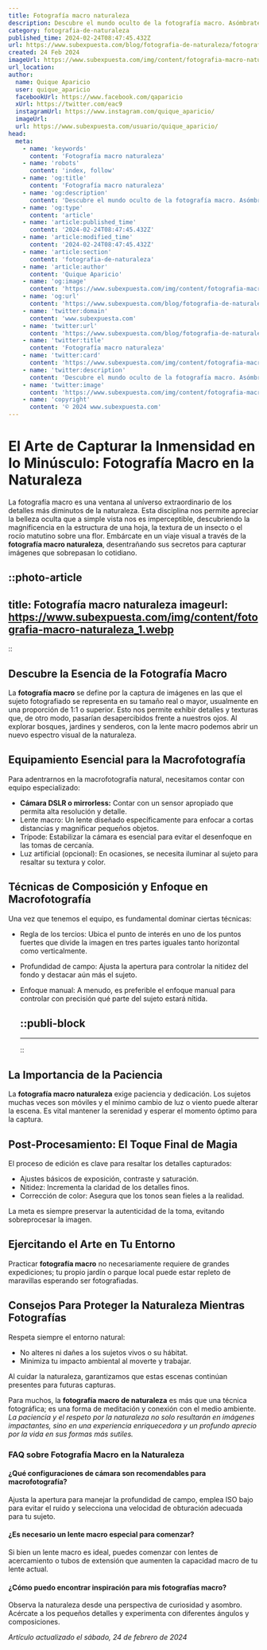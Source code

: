 ```yaml
---
title: Fotografía macro naturaleza
description: Descubre el mundo oculto de la fotografía macro. Asómbrate con la belleza y detalle de la naturaleza en nuestras galerías.
category: fotografia-de-naturaleza
published_time: 2024-02-24T08:47:45.432Z
url: https://www.subexpuesta.com/blog/fotografia-de-naturaleza/fotografia-macro-naturaleza
created: 24 Feb 2024
imageUrl: https://www.subexpuesta.com/img/content/fotografia-macro-naturaleza_1.webp
url_location:
author:
  name: Quique Aparicio
  user: quique_aparicio
  facebookUrl: https://www.facebook.com/qaparicio
  xUrl: https://twitter.com/eac9
  instagramUrl: https://www.instagram.com/quique_aparicio/
  imageUrl: 
  url: https://www.subexpuesta.com/usuario/quique_aparicio/
head:
  meta:
    - name: 'keywords'
      content: 'Fotografía macro naturaleza'
    - name: 'robots'
      content: 'index, follow'
    - name: 'og:title'
      content: 'Fotografía macro naturaleza'
    - name: 'og:description'
      content: 'Descubre el mundo oculto de la fotografía macro. Asómbrate con la belleza y detalle de la naturaleza en nuestras galerías.'
    - name: 'og:type'
      content: 'article'
    - name: 'article:published_time'
      content: '2024-02-24T08:47:45.432Z'
    - name: 'article:modified_time'
      content: '2024-02-24T08:47:45.432Z'
    - name: 'article:section'
      content: 'fotografia-de-naturaleza'
    - name: 'article:author'
      content: 'Quique Aparicio'
    - name: 'og:image'
      content: 'https://www.subexpuesta.com/img/content/fotografia-macro-naturaleza_1.webp'
    - name: 'og:url'
      content: 'https://www.subexpuesta.com/blog/fotografia-de-naturaleza/fotografia-macro-naturaleza'
    - name: 'twitter:domain'
      content: 'www.subexpuesta.com'
    - name: 'twitter:url'
      content: 'https://www.subexpuesta.com/blog/fotografia-de-naturaleza/fotografia-macro-naturaleza'
    - name: 'twitter:title'
      content: 'Fotografía macro naturaleza'
    - name: 'twitter:card'
      content: 'https://www.subexpuesta.com/img/content/fotografia-macro-naturaleza_1.webp'
    - name: 'twitter:description'
      content: 'Descubre el mundo oculto de la fotografía macro. Asómbrate con la belleza y detalle de la naturaleza en nuestras galerías.'
    - name: 'twitter:image'
      content: 'https://www.subexpuesta.com/img/content/fotografia-macro-naturaleza_1.webp'
    - name: 'copyright'
      content: '© 2024 www.subexpuesta.com'
---
```

# El Arte de Capturar la Inmensidad en lo Minúsculo: Fotografía Macro en la Naturaleza

La fotografía macro es una ventana al uníverso extraordinario de los detalles más diminutos de la naturaleza. Esta disciplina nos permite apreciar la belleza oculta que a simple vista nos es imperceptible, descubriendo la magnificencia en la estructura de una hoja, la textura de un insecto o el rocío matutino sobre una flor. Embárcate en un viaje visual a través de la **fotografía macro naturaleza**, desentrañando sus secretos para capturar imágenes que sobrepasan lo cotidiano.


::photo-article
---
title: Fotografía macro naturaleza
imageurl: https://www.subexpuesta.com/img/content/fotografia-macro-naturaleza_1.webp
---
::


## Descubre la Esencia de la Fotografía Macro

La **fotografía macro** se define por la captura de imágenes en las que el sujeto fotografiado se representa en su tamaño real o mayor, usualmente en una proporción de 1:1 o superior. Esto nos permite exhibir detalles y texturas que, de otro modo, pasarían desapercibidos frente a nuestros ojos. Al explorar bosques, jardines y senderos, con la lente macro podemos abrir un nuevo espectro visual de la naturaleza.

## Equipamiento Esencial para la Macrofotografía

Para adentrarnos en la macrofotografía natural, necesitamos contar con equipo especializado:

- **Cámara DSLR o mirrorless:** Contar con un sensor apropiado que permita alta resolución y detalle.
- Lente macro: Un lente diseñado específicamente para enfocar a cortas distancias y magnificar pequeños objetos.
- Trípode: Estabilizar la cámara es esencial para evitar el desenfoque en las tomas de cercanía.
- Luz artificial (opcional): En ocasiones, se necesita iluminar al sujeto para resaltar su textura y color.

## Técnicas de Composición y Enfoque en Macrofotografía

Una vez que tenemos el equipo, es fundamental dominar ciertas técnicas:

- Regla de los tercios: Ubica el punto de interés en uno de los puntos fuertes que divide la imagen en tres partes iguales tanto horizontal como verticalmente.
- Profundidad de campo: Ajusta la apertura para controlar la nitidez del fondo y destacar aún más el sujeto.
- Enfoque manual: A menudo, es preferible el enfoque manual para controlar con precisión qué parte del sujeto estará nítida.


  ::publi-block
  ---
  ---
  ::
  
  
## La Importancia de la Paciencia

La **fotografía macro naturaleza** exige paciencia y dedicación. Los sujetos muchas veces son móviles y el mínimo cambio de luz o viento puede alterar la escena. Es vital mantener la serenidad y esperar el momento óptimo para la captura.

## Post-Procesamiento: El Toque Final de Magia

El proceso de edición es clave para resaltar los detalles capturados:

- Ajustes básicos de exposición, contraste y saturación.
- Nitidez: Incrementa la claridad de los detalles finos.
- Corrección de color: Asegura que los tonos sean fieles a la realidad.

La meta es siempre preservar la autenticidad de la toma, evitando sobreprocesar la imagen.

## Ejercitando el Arte en Tu Entorno

Practicar **fotografía macro** no necesariamente requiere de grandes expediciones; tu propio jardín o parque local puede estar repleto de maravillas esperando ser fotografiadas.

## Consejos Para Proteger la Naturaleza Mientras Fotografías

Respeta siempre el entorno natural:

- No alteres ni dañes a los sujetos vivos o su hábitat.
- Minimiza tu impacto ambiental al moverte y trabajar.

Al cuidar la naturaleza, garantizamos que estas escenas continúan presentes para futuras capturas.

Para muchos, la **fotografía macro de naturaleza** es más que una técnica fotográfica; es una forma de meditación y conexión con el medio ambiente. *La paciencia y el respeto por la naturaleza no solo resultarán en imágenes impactantes, sino en una experiencia enriquecedora y un profundo aprecio por la vida en sus formas más sutiles.*

### FAQ sobre Fotografía Macro en la Naturaleza

#### ¿Qué configuraciones de cámara son recomendables para macrofotografía?
Ajusta la apertura para manejar la profundidad de campo, emplea ISO bajo para evitar el ruido y selecciona una velocidad de obturación adecuada para tu sujeto.

#### ¿Es necesario un lente macro especial para comenzar?
Si bien un lente macro es ideal, puedes comenzar con lentes de acercamiento o tubos de extensión que aumenten la capacidad macro de tu lente actual.

#### ¿Cómo puedo encontrar inspiración para mis fotografías macro?
Observa la naturaleza desde una perspectiva de curiosidad y asombro. Acércate a los pequeños detalles y experimenta con diferentes ángulos y composiciones.

_Artículo actualizado el sábado, 24 de febrero de 2024_